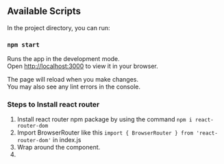 ## Available Scripts

In the project directory, you can run:

### `npm start`

Runs the app in the development mode.\
Open [http://localhost:3000](http://localhost:3000) to view it in your browser.

The page will reload when you make changes.\
You may also see any lint errors in the console.


### Steps to Install react router
1. Install react router npm package by using the command `npm i react-router-dom`
2. Import BrowserRouter like this `import { BrowserRouter } from 'react-router-dom'` in index.js
3. Wrap <BrowserRouter> around the <App/> component. 
4. 